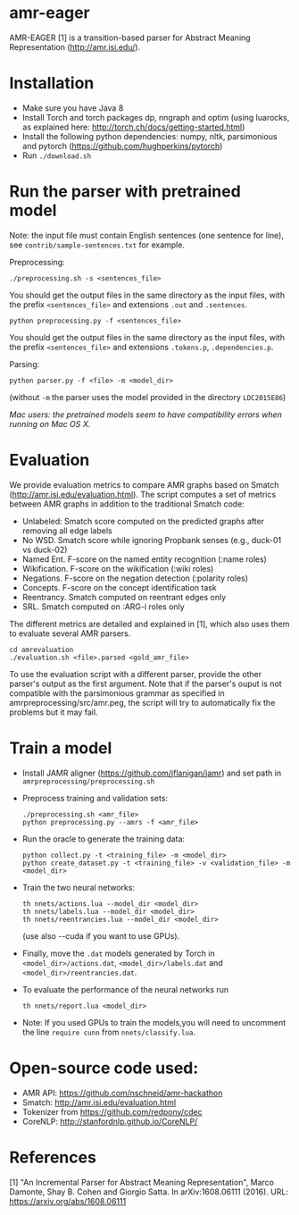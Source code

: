 # amr-eager

AMR-EAGER [1] is a transition-based parser for Abstract Meaning Representation (http://amr.isi.edu/).

# Installation

- Make sure you have Java 8
- Install Torch and torch packages dp, nngraph and optim (using luarocks, as explained here: http://torch.ch/docs/getting-started.html)
- Install the following python dependencies: numpy, nltk, parsimonious and pytorch (https://github.com/hughperkins/pytorch)
- Run ```./download.sh```

# Run the parser with pretrained model

Note: the input file must contain English sentences (one sentence for line), see ```contrib/sample-sentences.txt``` for example.

Preprocessing:
```
./preprocessing.sh -s <sentences_file>
```

You should get the output files in the same directory as the input files, with the prefix ```<sentences_file>``` and extensions ```.out``` and ```.sentences```.

```
python preprocessing.py -f <sentences_file>
```

You should get the output files in the same directory as the input files, with the prefix ```<sentences_file>``` and extensions ```.tokens.p```, ```.dependencies.p```.

Parsing:
```
python parser.py -f <file> -m <model_dir>
``` 

(without ```-m``` the parser uses the model provided in the directory ```LDC2015E86```)

*Mac users: the pretrained models seem to have compatibility errors when running on Mac OS X.*

# Evaluation

We provide evaluation metrics to compare AMR graphs based on Smatch (http://amr.isi.edu/evaluation.html).
The script computes a set of metrics between AMR graphs in addition to the traditional Smatch code:

* Unlabeled: Smatch score computed on the predicted graphs after removing all edge labels
* No WSD. Smatch score while ignoring Propbank senses (e.g., duck-01 vs duck-02)
* Named Ent. F-score on the named entity recognition (:name roles)
* Wikification. F-score on the wikification (:wiki roles)
* Negations. F-score on the negation detection (:polarity roles)
* Concepts. F-score on the concept identification task
* Reentrancy. Smatch computed on reentrant edges only
* SRL. Smatch computed on :ARG-i roles only

The different metrics are detailed and explained in [1], which also uses them to evaluate several AMR parsers.

```
cd amrevaluation
./evaluation.sh <file>.parsed <gold_amr_file>
```

To use the evaluation script with a different parser, provide the other parser's output as the first argument. Note that if the parser's ouput is not compatible with the parsimonious grammar as specified in amrpreprocessing/src/amr.peg, the script will try to automatically fix the problems but it may fail.

# Train a model
- Install JAMR aligner (https://github.com/jflanigan/jamr) and set path in ```amrpreprocessing/preprocessing.sh```
- Preprocess training and validation sets:
  ```
  ./preprocessing.sh <amr_file>
  python preprocessing.py --amrs -f <amr_file>
  ```
  
- Run the oracle to generate the training data:
  ```
  python collect.py -t <training_file> -m <model_dir>
  python create_dataset.py -t <training_file> -v <validation_file> -m <model_dir>
  ```
  
- Train the two neural networks: 
  ```
  th nnets/actions.lua --model_dir <model_dir>
  th nnets/labels.lua --model_dir <model_dir>
  th nnets/reentrancies.lua --model_dir <model_dir>
  ```
  
  (use also --cuda if you want to use GPUs). 
 
- Finally, move the ```.dat``` models generated by Torch in ```<model_dir>/actions.dat```, ```<model_dir>/labels.dat``` and ```<model_dir>/reentrancies.dat```.
  
- To evaluate the performance of the neural networks run 
  ```
  th nnets/report.lua <model_dir>
  ```
- Note: If you used GPUs to train the models,you will need to uncomment the line ```require cunn``` from ```nnets/classify.lua```.

# Open-source code used:

- AMR API: https://github.com/nschneid/amr-hackathon
- Smatch: http://amr.isi.edu/evaluation.html
- Tokenizer from https://github.com/redpony/cdec
- CoreNLP: http://stanfordnlp.github.io/CoreNLP/

# References

[1] "An Incremental Parser for Abstract Meaning Representation", Marco Damonte, Shay B. Cohen and Giorgio Satta. In arXiv:1608.06111 (2016). URL: https://arxiv.org/abs/1608.06111
